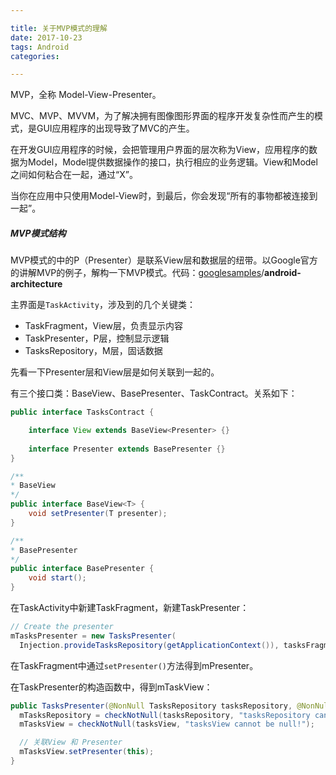 ```yaml
---

title: 关于MVP模式的理解
date: 2017-10-23
tags: Android
categories: 

---
```


MVP，全称 Model-View-Presenter。

MVC、MVP、MVVM，为了解决拥有图像图形界面的程序开发复杂性而产生的模式，是GUI应用程序的出现导致了MVC的产生。

在开发GUI应用程序的时候，会把管理用户界面的层次称为View，应用程序的数据为Model，Model提供数据操作的接口，执行相应的业务逻辑。View和Model之间如何粘合在一起，通过“X”。

当你在应用中只使用Model-View时，到最后，你会发现“所有的事物都被连接到一起”。



##### MVP模式结构

MVP模式的中的P（Presenter）是联系View层和数据层的纽带。以Google官方的讲解MVP的例子，解构一下MVP模式。代码：[googlesamples](https://github.com/googlesamples)/**android-architecture**

主界面是`TaskActivity`，涉及到的几个关键类：

- TaskFragment，View层，负责显示内容
- TaskPresenter，P层，控制显示逻辑
- TasksRepository，M层，固话数据

先看一下Presenter层和View层是如何关联到一起的。

有三个接口类：BaseView、BasePresenter、TaskContract。关系如下：

```java
public interface TasksContract {

    interface View extends BaseView<Presenter> {}
  
  	interface Presenter extends BasePresenter {}
}

/**
* BaseView
*/
public interface BaseView<T> {
    void setPresenter(T presenter);
}

/**
* BasePresenter
*/
public interface BasePresenter {
    void start();
}
```

在TaskActivity中新建TaskFragment，新建TaskPresenter：

```java
// Create the presenter
mTasksPresenter = new TasksPresenter(
  Injection.provideTasksRepository(getApplicationContext()), tasksFragment);
```

在TaskFragment中通过`setPresenter()`方法得到mPresenter。

在TaskPresenter的构造函数中，得到mTaskView：

```java
public TasksPresenter(@NonNull TasksRepository tasksRepository, @NonNull TasksContract.View tasksView) {
  mTasksRepository = checkNotNull(tasksRepository, "tasksRepository cannot be null");
  mTasksView = checkNotNull(tasksView, "tasksView cannot be null!");

  // 关联View 和 Presenter
  mTasksView.setPresenter(this);
}
```



